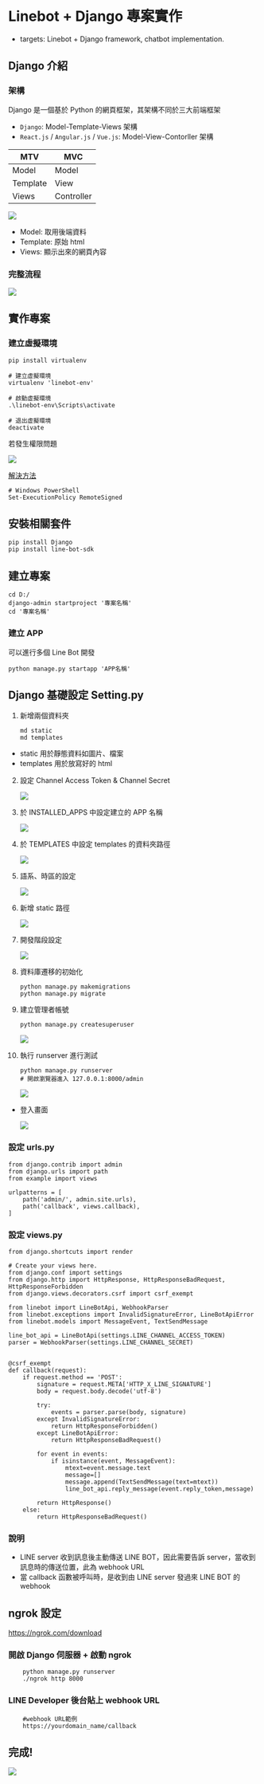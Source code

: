 Linebot + Django 專案實作
===

- targets: Linebot + Django framework, chatbot implementation.

Django 介紹
---

### 架構

Django 是一個基於 Python 的網頁框架，其架構不同於三大前端框架

- `Django`: Model-Template-Views 架構
- `React.js` / `Angular.js` / `Vue.js`: Model-View-Contorller 架構

| MTV | MVC | 
| -------- | -------- |
| Model | Model	|
| Template | View |
| Views | Controller |

![](https://i.imgur.com/tx0zsYj.png)

- Model: 取用後端資料 
- Template: 原始 html
- Views: 顯示出來的網頁內容

### 完整流程

![](https://i.imgur.com/E1bQ5Sp.png)

實作專案
---

### 建立虛擬環境

```bash=
pip install virtualenv

# 建立虛擬環境
virtualenv 'linebot-env'

# 啟動虛擬環境
.\linebot-env\Scripts\activate

# 退出虛擬環境
deactivate
```

若發生權限問題

![](https://i.imgur.com/7PqZUGN.png)

[解決方法](https://israynotarray.com/other/20200510/1067127387/ " UnauthorizedAccess")

```bash=
# Windows PowerShell
Set-ExecutionPolicy RemoteSigned
```

安裝相關套件
---

```bash=
pip install Django
pip install line-bot-sdk
```

建立專案
---

```bash=
cd D:/
django-admin startproject '專案名稱'
cd '專案名稱'
```

### 建立 APP

可以進行多個 Line Bot 開發

```bash=
python manage.py startapp 'APP名稱'
```

Django 基礎設定 Setting.py
---

1. 新增兩個資料夾

    ```bash=
    md static
    md templates
    ```

- static 用於靜態資料如圖片、檔案
- templates 用於放寫好的 html

2. 設定 Channel Access Token & Channel Secret

    ![](https://i.imgur.com/3svMhdL.png)

3. 於 INSTALLED_APPS 中設定建立的 APP 名稱

    ![](https://i.imgur.com/ijFM6yl.png)

4. 於 TEMPLATES 中設定 templates 的資料夾路徑

    ![](https://i.imgur.com/XWdj2iA.png)

5. 語系、時區的設定

    ![](https://i.imgur.com/pT3WV8d.png)

6. 新增 static 路徑

    ![](https://i.imgur.com/9MdavbV.png)

7. 開發階段設定

    ![](https://i.imgur.com/rJ3R5PW.png)

8. 資料庫遷移的初始化

    ```bash=
    python manage.py makemigrations
    python manage.py migrate
    ```

9. 建立管理者帳號

    ```bash=
    python manage.py createsuperuser
    ```

    ![](https://i.imgur.com/dUfn81s.png)

10. 執行 runserver 進行測試

    ```bash=
    python manage.py runserver
    # 開啟瀏覽器進入 127.0.0.1:8000/admin
    ```

    ![](https://i.imgur.com/YuLOVYZ.png)

- 登入畫面

    ![](https://i.imgur.com/NZEEbiN.png)

### 設定 urls.py

```python=
from django.contrib import admin
from django.urls import path
from example import views

urlpatterns = [
    path('admin/', admin.site.urls),
    path('callback', views.callback),
]
```

### 設定 views.py

```python=
from django.shortcuts import render

# Create your views here.
from django.conf import settings
from django.http import HttpResponse, HttpResponseBadRequest, HttpResponseForbidden
from django.views.decorators.csrf import csrf_exempt

from linebot import LineBotApi, WebhookParser
from linebot.exceptions import InvalidSignatureError, LineBotApiError
from linebot.models import MessageEvent, TextSendMessage

line_bot_api = LineBotApi(settings.LINE_CHANNEL_ACCESS_TOKEN)
parser = WebhookParser(settings.LINE_CHANNEL_SECRET)


@csrf_exempt
def callback(request):
    if request.method == 'POST':
        signature = request.META['HTTP_X_LINE_SIGNATURE']
        body = request.body.decode('utf-8')

        try:
            events = parser.parse(body, signature)
        except InvalidSignatureError:
            return HttpResponseForbidden()
        except LineBotApiError:
            return HttpResponseBadRequest()

        for event in events:
            if isinstance(event, MessageEvent):
                mtext=event.message.text
                message=[]
                message.append(TextSendMessage(text=mtext))
                line_bot_api.reply_message(event.reply_token,message)

        return HttpResponse()
    else:
        return HttpResponseBadRequest()
```

### 說明

- LINE server 收到訊息後主動傳送 LINE BOT，因此需要告訴 server，當收到訊息時的傳送位置，此為 webhook URL
- 當 callback 函數被呼叫時，是收到由 LINE server 發過來 LINE BOT 的 webhook

ngrok 設定
---

https://ngrok.com/download

### 開啟 Django 伺服器 + 啟動 ngrok

```bash=
    python manage.py runserver
    ./ngrok http 8000
```

### LINE Developer 後台貼上 webhook URL
```bash=
    #webhook URL範例
    https://yourdomain_name/callback
```

完成!
---

![](https://i.imgur.com/oUbUsZk.png)